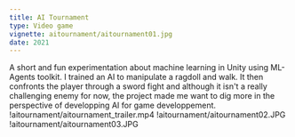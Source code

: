 ```yaml
---
title: AI Tournament
type: Video game
vignette: aitournament/aitournament01.jpg
date: 2021
---
```

A short and fun experimentation about machine learning in Unity using ML-Agents toolkit. I trained an AI to manipulate a ragdoll and walk. It then confronts the player through a sword fight and although it isn't a really challenging enemy for now, the project made me want to dig more in the perspective of developping AI for game developpement.
!aitournament/aitournament_trailer.mp4
!aitournament/aitournament02.JPG
!aitournament/aitournament03.JPG
